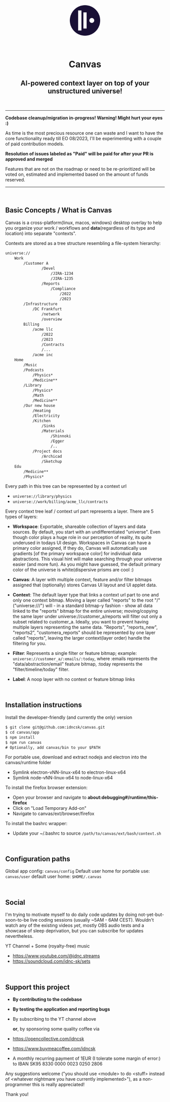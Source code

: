 <br />
<br />

<p align="center">
    <img src="app/ui/assets/logo_1024x1024.png" alt="Canvas Logo" width="96px">
</p>

<br />

<h1 align="center">Canvas</h1>
<h2 align="center">AI-powered context layer on top of your unstructured universe!</h2>

<br />


---
**Codebase cleanup/migration in-progress! Warning! Might hurt your eyes :)**

As time is the most precious resource one can waste and I want to have the core functionality ready till EO 08/2023, I'll be experimenting with a couple of paid contribution models.

**Resolution of issues labeled as "Paid" will be paid for after your PR is approved and merged**

Features that are not on the roadmap or need to be re-prioritized will be voted on, estimated and implemented based on the amount of funds reserved.

---
<br />

## Basic Concepts / What is Canvas

Canvas is a cross-platform(linux, macos, windows) desktop overlay to help you organize your work / workflows and **data**(regardless of its type and location) into separate "contexts".

Contexts are stored as a tree structure resembling a file-system hierarchy:

```
universe://
    Work
        /Customer A
                /Devel
                    /JIRA-1234
                    /JIRA-1235
                /Reports
                    /Compliance
                        /2022
                        /2023
        /Infrastructure
            /DC Frankfurt
                /network
                /overview
        Billing
            /acme llc
                /2022
                /2023
                /Contracts
                /...
            /acme inc
    Home
        /Music
        /Podcasts
            /Physics*
            /Medicine**
        /Library
            /Physics*
            /Math
            /Medicine**
        /Our new house
            /Heating
            /Electricity
            /Kitchen
                /Sinks
                /Materials
                    /Shinnoki
                    /Egger
                    /..
            /Project docs
                /Archicad
                /Sketchup
    Edu
        /Medicine**
        /Physics*
```
Every path in this tree can be represented by a context url
- ``universe://library/physics``
- ``universe://work/billing/acme_llc/contracts``

Every context tree leaf / context url part represents a layer. There are 5 types of layers:

- **Workspace**: Exportable, shareable collection of layers and data sources. By default, you start with an undifferentiated "universe". Even though color plays a huge role in our perception of reality, its quite underused in todays UI design. Workspaces in Canvas can have a primary color assigned, If they do, Canvas will automatically use gradients [of the primary workspace color] for individual data abstractions. This visual hint will make searching through your universe easier (and more fun). As you might have guessed, the default primary color of the universe is white(dispersive prisms are cool :)

- **Canvas**: A layer with multiple context, feature and/or filter bitmaps assigned that (optionally) stores Canvas UI layout and UI applet data.

- **Context**: The default layer type that links a context url part to one and only one context bitmap. Moving a layer called "reports" to the root "/" ("universe:///") will - in a standard bitmap-y fashion - show all data linked to the "reports" bitmap for the entire universe; moving/copying the same layer under universe://customer_a/reports will filter out only a subset related to customer_a. Ideally, you want to prevent having multiple layers representing the same data. "Reports", "reports_new", "reports2", "customera_reports" should be represented by one layer called "reports", leaving the larger context(layer order) handle the filtering for you.

- **Filter**: Represents a single filter or feature bitmap; example: ``universe://customer_a/:emails/:today``, where :emails represents the "data/abstraction/email" feature bitmap, :today represents the "filter/timeline/today" filter.

- **Label**: A noop layer with no context or feature bitmap links

<br />

## Installation instructions

Install the developer-friendly (and currently the only) version
```
$ git clone git@github.com:idncsk/canvas.git
$ cd canvas/app
$ npm install
$ npm run canvas
# Optionally, add canvas/bin to your $PATH
```

For portable use, download and extract nodejs and electron into the canvas/runtime folder
- Symlink electron-vNN-linux-x64 to electron-linux-x64
- Symlink node-vNN-linux-x64 to node-linux-x64

To install the firefox browser extension:

- Open your browser and navigate to
**about:debugging#/runtime/this-firefox**
- Click on "Load Temporary Add-on"
- Navigate to canvas/ext/browser/firefox

To install the bashrc wrapper:
- Update your ~/.bashrc to source ``/path/to/canvas/ext/bash/context.sh``

<br />

## Configuration paths

Global app config: ``canvas/config``
Default user home for portable use: ``canvas/user``
default user home: ``$HOME/.canvas``

<br />

## Social
I'm trying to motivate myself to do daily code updates by doing not-yet-but-soon-to-be live coding sessions (usually ~5AM - 6AM CEST). Wouldn't watch any of the existing videos _yet_, mostly OBS audio tests and a showcase of sleep deprivation, but you can subscribe for updates nevertheless.

YT Channel + Some (royalty-free) music
- https://www.youtube.com/@idnc.streams
- https://soundcloud.com/idnc-sk/sets


<br />

## Support this project

- **By contributing to the codebase**
- **By testing the application and reporting bugs**
- By subscribing to the YT channel above

  **or**, by sponsoring some quality coffee via
- <https://opencollective.com/idncsk>
- <https://www.buymeacoffee.com/idncsk>
- A monthly recurring payment of 1EUR (I tolerate some margin of error:) to IBAN SK95 8330 0000 0023 0250 2806

Any suggestions welcome ("you should use \<module\> to do \<stuff\> instead of \<whatever nightmare you have currently implemented\>"), as a non-programmer this is really appreciated!


Thank you!
